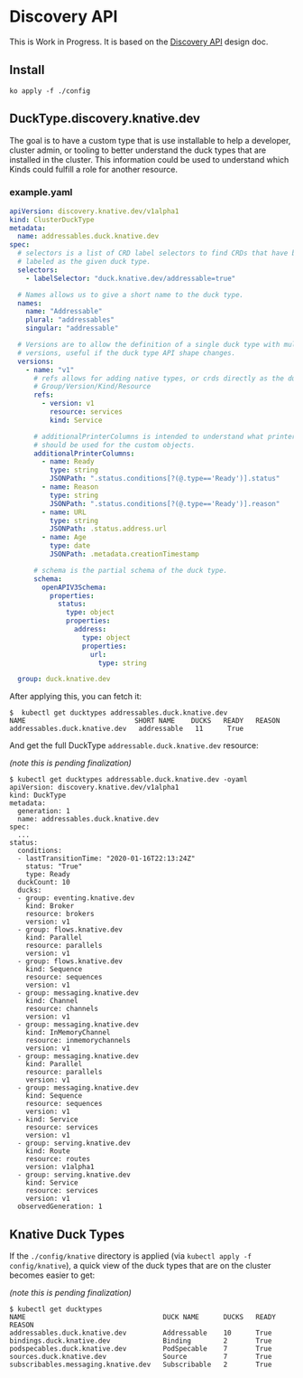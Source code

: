 # Discovery API

This is Work in Progress. It is based on the
[Discovery API](https://docs.google.com/document/d/1CVMI0IpGqZH7j64-KQ6_8hJVUkeYEM0pdXslJ10a69E/edit)
design doc.

## Install

```shell script
ko apply -f ./config
```

## DuckType.discovery.knative.dev

The goal is to have a custom type that is use installable to help a developer,
cluster admin, or tooling to better understand the duck types that are installed
in the cluster. This information could be used to understand which Kinds could
fulfill a role for another resource.

### example.yaml

```yaml
apiVersion: discovery.knative.dev/v1alpha1
kind: ClusterDuckType
metadata:
  name: addressables.duck.knative.dev
spec:
  # selectors is a list of CRD label selectors to find CRDs that have been
  # labeled as the given duck type.
  selectors:
    - labelSelector: "duck.knative.dev/addressable=true"

  # Names allows us to give a short name to the duck type.
  names:
    name: "Addressable"
    plural: "addressables"
    singular: "addressable"

  # Versions are to allow the definition of a single duck type with multiple
  # versions, useful if the duck type API shape changes.
  versions:
    - name: "v1"
      # refs allows for adding native types, or crds directly as the ducks via
      # Group/Version/Kind/Resource
      refs:
        - version: v1
          resource: services
          kind: Service

      # additionalPrinterColumns is intended to understand what printer columns
      # should be used for the custom objects.
      additionalPrinterColumns:
        - name: Ready
          type: string
          JSONPath: ".status.conditions[?(@.type=='Ready')].status"
        - name: Reason
          type: string
          JSONPath: ".status.conditions[?(@.type=='Ready')].reason"
        - name: URL
          type: string
          JSONPath: .status.address.url
        - name: Age
          type: date
          JSONPath: .metadata.creationTimestamp

      # schema is the partial schema of the duck type.
      schema:
        openAPIV3Schema:
          properties:
            status:
              type: object
              properties:
                address:
                  type: object
                  properties:
                    url:
                      type: string

  group: duck.knative.dev
```

After applying this, you can fetch it:

```shell
$  kubectl get ducktypes addressables.duck.knative.dev
NAME                           SHORT NAME    DUCKS   READY   REASON
addressables.duck.knative.dev   addressable   11      True
```

And get the full DuckType `addressable.duck.knative.dev` resource:

_(note this is pending finalization)_

```shell
$ kubectl get ducktypes addressable.duck.knative.dev -oyaml
apiVersion: discovery.knative.dev/v1alpha1
kind: DuckType
metadata:
  generation: 1
  name: addressables.duck.knative.dev
spec:
  ...
status:
  conditions:
  - lastTransitionTime: "2020-01-16T22:13:24Z"
    status: "True"
    type: Ready
  duckCount: 10
  ducks:
  - group: eventing.knative.dev
    kind: Broker
    resource: brokers
    version: v1
  - group: flows.knative.dev
    kind: Parallel
    resource: parallels
    version: v1
  - group: flows.knative.dev
    kind: Sequence
    resource: sequences
    version: v1
  - group: messaging.knative.dev
    kind: Channel
    resource: channels
    version: v1
  - group: messaging.knative.dev
    kind: InMemoryChannel
    resource: inmemorychannels
    version: v1
  - group: messaging.knative.dev
    kind: Parallel
    resource: parallels
    version: v1
  - group: messaging.knative.dev
    kind: Sequence
    resource: sequences
    version: v1
  - kind: Service
    resource: services
    version: v1
  - group: serving.knative.dev
    kind: Route
    resource: routes
    version: v1alpha1
  - group: serving.knative.dev
    kind: Service
    resource: services
    version: v1
  observedGeneration: 1
```

## Knative Duck Types

If the `./config/knative` directory is applied (via
`kubectl apply -f config/knative`), a quick view of the duck types that are on
the cluster becomes easier to get:

_(note this is pending finalization)_

```shell
$ kubectl get ducktypes
NAME                                  DUCK NAME      DUCKS   READY   REASON
addressables.duck.knative.dev         Addressable    10      True
bindings.duck.knative.dev             Binding        2       True
podspecables.duck.knative.dev         PodSpecable    7       True
sources.duck.knative.dev              Source         7       True
subscribables.messaging.knative.dev   Subscribable   2       True
```
